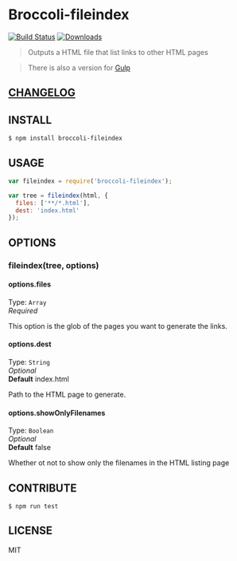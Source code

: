 # Broccoli-fileindex  

[![Build Status](https://travis-ci.org/raiseandfall/broccoli-fileindex.svg)](https://travis-ci.org/raiseandfall/broccoli-fileindex) [![Downloads](https://img.shields.io/npm/dt/broccoli-fileindex.svg)](https://www.npmjs.com/package/broccoli-fileindex)

> Outputs a HTML file that list links to other HTML pages

> There is also a version for [Gulp](https://github.com/raiseandfall/gulp-fileindex)

## [CHANGELOG](./CHANGELOG.md)

## INSTALL

```shell
$ npm install broccoli-fileindex
```

## USAGE
```javascript
var fileindex = require('broccoli-fileindex');

var tree = fileindex(html, {
  files: ['**/*.html'],
  dest: 'index.html'
});
```

## OPTIONS

### fileindex(tree, options)

#### options.files
Type: `Array`  
_Required_  

This option is the glob of the pages you want to generate the links.

#### options.dest
Type: `String`  
_Optional_  
**Default** index.html  

Path to the HTML page to generate.

#### options.showOnlyFilenames
Type: `Boolean`  
_Optional_  
**Default** false

Whether ot not to show only the filenames in the HTML listing page

## CONTRIBUTE
```shell
$ npm run test
```

## LICENSE
MIT
